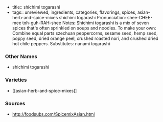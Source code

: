 - title:: shichimi togarashi
- tags:: unreviewed, ingredients, categories, flavorings, spices, asian-herb-and-spice-mixes
shichimi togarashi Pronunciation: shee-CHEE-mee toh-guh-RAH-shee Notes: Shichimi togarashi is a mix of seven spices that's often sprinkled on soups and noodles. To make your own: Combine equal parts szechuan peppercorns, sesame seed, hemp seed, poppy seed, dried orange peel, crushed roasted nori, and crushed dried hot chile peppers. Substitutes: nanami togarashi

### Other Names

* shichimi togarashi

### Varieties

* [[asian-herb-and-spice-mixes]]

### Sources
* http://foodsubs.com/SpicemixAsian.html
